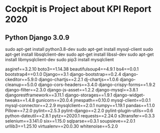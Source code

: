 # Cockpit is Project about KPI Report 2020
## Python Django 3.0.9

sudo apt-get install python3.8-dev 
sudo apt-get install mysql-client
sudo apt-get install libsqlclient-dev
sudo apt-get install libssl-dev
sudo apt-get install libmysqlclient-dev
sudo pip3 install mysqlclient

asgiref==3.2.10
boto3==1.14.38
beautifulsoup4==4.9.1
bs4==0.0.1
bootstrap4==0.1.0
Django==3.1
django-bootstrap==0.2.4
django-ckeditor==5.9.0
django-chartjs==2.2.1
dj-chartjs==1.0.6
django-cleanup==5.0.0
django-cors-headers==3.4.0
django-crispy-forms==1.9.2
django-filter==2.3.0
django-js-asset==1.2.2
django-mysql==3.8.1
djangorestframework==3.11.1
django-storages==1.9.1
django-widget-tweaks==1.4.8
gunicorn==20.0.4
jmespath==0.10.0
mysql-client==0.0.1
mysql-connector==2.2.9
mysqlclient==2.0.1
numpy==1.19.1
pandas==1.1.0
Pillow==7.2.0
pylint==2.5.3
pylint-django==2.2.0
pylint-plugin-utils==0.6
python-dateutil==2.8.1
pytz==2020.1
requests==2.24.0
s3transfer==0.3.3
selenium==3.141.0
six==1.15.0
sqlparse==0.3.1
soupsieve==2.0.1
urllib3==1.25.10
virtualenv==20.0.30
whitenoise==5.2.0
